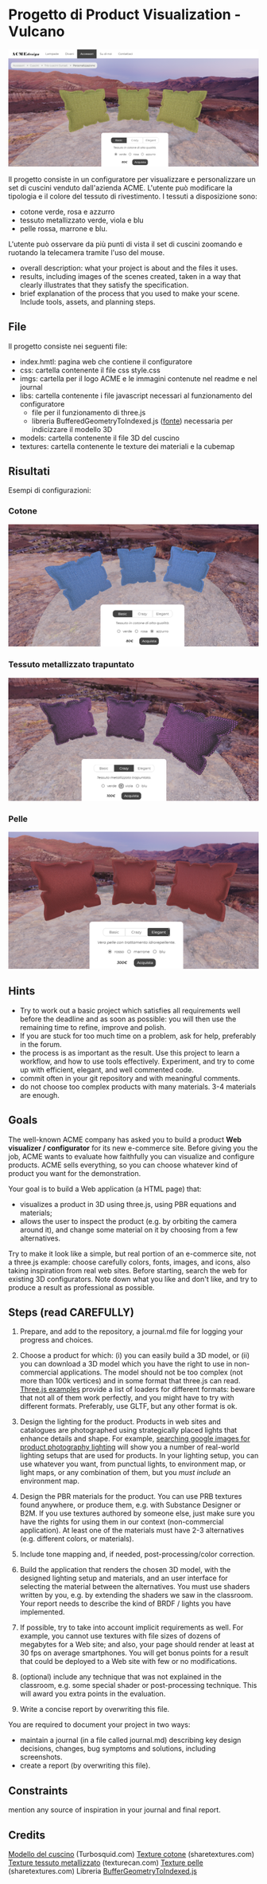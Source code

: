 # Progetto di Product Visualization - Vulcano

![scena con cuscini con tessuto cotone](imgs/scena_cotone.png)

Il progetto consiste in un configuratore per visualizzare e personalizzare un set di cuscini venduto dall'azienda ACME. L'utente può modificare la tipologia e il colore del tessuto di rivestimento. I tessuti a disposizione sono:
- cotone verde, rosa e azzurro
- tessuto metallizzato verde, viola e blu
- pelle rossa, marrone e blu.

L'utente può osservare da più punti di vista il set di cuscini zoomando e ruotando la telecamera tramite l'uso del mouse.

- overall description: what your project is about and the files it uses.
- results, including images of the scenes created, taken in a way that clearly illustrates that they satisfy the specification.
- brief explanation of the process that you used to make your scene. Include tools, assets, and planning steps.

## File
Il progetto consiste nei seguenti file:
- index.hmtl: pagina web che contiene il configuratore
- css: cartella contenente il file css style.css
- imgs: cartella per il logo ACME e le immagini contenute nel readme e nel journal
- libs: cartella contenente i file javascript necessari al funzionamento del configuratore
    - file per il funzionamento di three.js
    - libreria BufferedGeometryToIndexed.js ([fonte](https://github.com/Fyrestar/THREE.BufferGeometry-toIndexed)) necessaria per indicizzare il modello 3D
- models: cartella contenente il file 3D del cuscino
- textures: cartella contenente le texture dei materiali e la cubemap


## Risultati

Esempi di configurazioni:

### Cotone
![cusini cotone verde](imgs/cotone_blu.png)

### Tessuto metallizzato trapuntato
![cusini metallizzati viola](imgs/shiny_viola_ruotato.png)

### Pelle
![cusini pelle rossa](imgs/pelle_rossa.png)



## Hints

- Try to work out a basic project which satisfies all requirements well before the deadline and as soon as possible: you will then use the remaining time to refine, improve and polish.
- If you are stuck for too much time on a problem, ask for help, preferably in the forum.
- the process is as important as the result. Use this project to learn a workflow, and how to use tools effectively. Experiment, and try to come up with efficient, elegant, and well commented code.
- commit often in your git repository and with meaningful comments.
- do not choose too complex products with many materials. 3-4 materials are enough.


## Goals

The well-known ACME company has asked you to build a product **Web visualizer / configurator** for its new e-commerce site. Before giving you the job, ACME wants to evaluate how faithfully you can visualize and configure products.  ACME sells everything, so you can choose whatever kind of product you want for the demonstration.

Your goal is to build a Web application (a HTML page) that:

- visualizes a product in 3D using three.js, using PBR equations and materials;
- allows the user to inspect the product (e.g. by orbiting the camera around it), and change some material on it by choosing from a few alternatives.

Try to make it look like a simple, but real portion of an e-commerce site, not a three.js example: choose carefully colors, fonts, images, and icons, also taking inspiration from real web sites. Before starting, search the web for existing 3D configurators. Note down what you like and don't like, and try to produce a result as professional as possible.

## Steps (read CAREFULLY)

1. Prepare, and add to the repository, a journal.md file for logging your progress and choices.

2. Choose a product for which: (i) you can easily build a 3D model, or (ii) you can download a 3D model which you have the right to use in non-commercial applications. The model should not be too complex (not more than 100k vertices) and in some format that three.js can read. [Three.js examples](https://threejs.org/examples/) provide a list of loaders for different formats: beware that not all of them work perfectly, and you might have to try with different formats. Preferably, use GLTF, but any other format is ok.

3. Design the lighting for the product. Products in web sites and catalogues are photographed using strategically placed lights that enhance details and shape. For example, [searching google images for product photography lighting](http://www.google.com/images?q=product+photography+lighting) will show you a number of real-world lighting setups that are used for products. In your lighting setup, you can use whatever you want, from punctual lights, to environment map, or light maps, or any combination of them, but you *must include* an environment map.

4. Design the PBR materials for the product. You can use PRB textures found anywhere, or produce them, e.g. with Substance Designer or B2M. If you use textures authored by someone else, just make sure you have the rights for using them in our context (non-commercial application). At least one of the materials must have 2-3 alternatives (e.g. different colors, or materials).

5. Include tone mapping and, if needed, post-processing/color correction.

6. Build the application that renders the chosen 3D model, with the designed lighting setup and materials, and an user interface for selecting the material between the alternatives. You must use shaders written by you, e.g. by extending the shaders we saw in the classroom. Your report needs to describe the kind of BRDF / lights you have implemented.

7. If possible, try to take into account implicit requirements as well. For example, you cannot use textures with file sizes of dozens of megabytes for a Web site; and also, your page should render at least at 30 fps on average smartphones. You will get bonus points for a result that could be deployed to a Web site with few or no modifications.

8. (optional) include any technique that was not explained in the classroom, e.g. some special shader or post-processing technique. This will award you extra points in the evaluation.

9. Write a concise report by overwriting this file.




You are required to document your project in two ways:

- maintain a journal (in a file called journal.md) describing key design decisions, changes, bug symptoms and solutions, including screenshots.
- create a report (by overwriting this file).


## Constraints

 mention any source of inspiration in your journal and final report.





## Credits

[Modello del cuscino](https://www.turbosquid.com/3d-models/cushion-sofa-pillow-3d-model-1222929) (Turbosquid.com)
[Texture cotone](https://www.sharetextures.com/textures/fabric/light-green-fabric-52/) (sharetextures.com)
[Texture tessuto metallizzato](https://www.texturecan.com/details/144/) (texturecan.com)
[Texture pelle](https://www.sharetextures.com/textures/fabric/leather-3/) (sharetextures.com)
Libreria [BufferGeometryToIndexed.js](https://github.com/Fyrestar/THREE.BufferGeometry-toIndexed)
